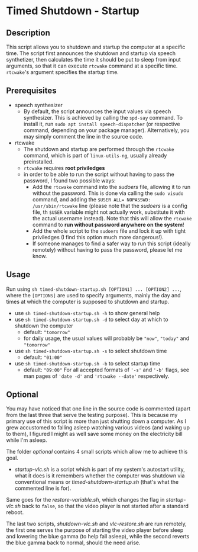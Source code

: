 # Timed Shutdown - Startup


## Description
This script allows you to shutdown and startup the computer at a specific time. The script first announces the shutdown and startup via speech synthetizer, then calculates the time it should be put to sleep from input arguments, so that it can execute `rtcwake` command at a specific time. `rtcwake`'s argument specifies the startup time.

## Prerequisites
* speech synthesizer
  * By default, the script announces the input values via speech synthesizer. This is achieved by calling the `spd-say` command. To install it, run `sudo apt install speech-dispatcher` (or respective command, depending on your package manager). Alternatively, you may simply comment the line in the source code.
* rtcwake
  * The shutdown and startup are performed through the `rtcwake` command, which is part of `linux-utils-ng`, usually already preinstalled.
  * `rtcwake` requires **root priviledges**
  * in order to be able to run the script without having to pass the password, I found two possible ways:
    * Add the `rtcwake` command into the *sudoers* file, allowing it to run without the password. This is done via calling the `sudo visudo` command, and adding the `$USER ALL= NOPASSWD: /usr/sbin/rtcwake` line (please note that the *sudoers* is a config file, th `$USER` variable might not actually work, substitute it with the actual username instead). Note that this will allow the `rtcwake` command to **run without password anywhere on the system**!
    * Add the whole script to the `sudoers` file and lock it up with tight priviledges (I find this option much more dangerous!).
    * If someone manages to find a safer way to run this script (ideally remotely) without having to pass the password, please let me know.

## Usage
Run using `sh timed-shutdown-startup.sh [OPTION1] ... [OPTION2] ...`, where the `[OPTIONS]` are used to specify arguments, mainly the day and times at which the computer is supposed to shutdown and startup.

* use `sh timed-shutdown-startup.sh -h` to show general help
* use `sh timed-shutdown-startup.sh -d` to select day at which to shutdown the computer
  * default: `"tomorrow"`
  * for daily usage, the usual values will probably be `"now"`, `"today"` and `"tomorrow"`
* use `sh timed-shutdown-startup.sh -s` to select shutdown time
  * default: `"01:00"`
* use `sh timed-shutdown-startup.sh -b` to select startup time
  * default: `"09:00"`
For all accepted formats of `'-s'` and `'-b'` flags, see man pages of `'date -d'` and `'rtcwake --date'` respectively.

##
## Optional
You may have noticed that one line in the source code is commented (apart from the last three that serve the testing purpose). This is because my primary use of this script is more than just shutting down a computer. As I grew accustomed to falling asleep watching various videos (and waking up to them), I figured I might as well save some money on the electricity bill while I'm asleep.

The folder *optional* contains 4 small scripts which allow me to achieve this goal.
* *startup-vlc.sh* is a script which is part of my system's autostart utility, what it does is it remembers whether the computer was shutdown via conventional means or *timed-shutdown-startup.sh* (that's what the commented line is for).

Same goes for the *restore-variable.sh*, which changes the flag in *startup-vlc.sh* back to `false`, so that the video player is not started after a standard reboot.

The last two scripts, *shutdown-vlc.sh* and *vlc-restore.sh* are run remotely, the first one serves the purpose of starting the video player before sleep and lowering the blue gamma (to help fall asleep), while the second reverts the blue gamma back to normal, should the need arise.
